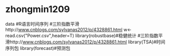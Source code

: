 # zhongmin1209
data #R语言时间序列
#三阶指数平滑http://www.cnblogs.com/sylvanas2012/p/4328861.html
w<-read.csv("Power.csv",header=T)
library(robustbase)#稳健统计
#三阶指数平滑http://www.cnblogs.com/sylvanas2012/p/4328861.html
library(TSA)#时间序列包
library(forecast)#预测包
